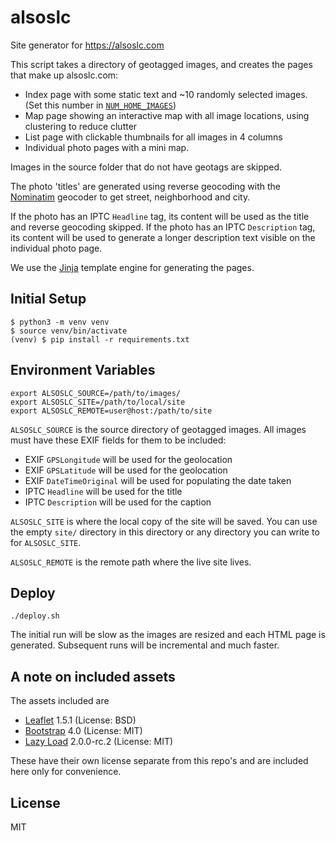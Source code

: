 # alsoslc
Site generator for https://alsoslc.com

This script takes a directory of geotagged images, and creates the pages that make up alsoslc.com:
* Index page with some static text and \~10 randomly selected images. (Set this number in [`NUM_HOME_IMAGES`](https://github.com/mvexel/alsoslc/blob/master/publish.py#L26))
* Map page showing an interactive map with all image locations, using clustering to reduce clutter
* List page with clickable thumbnails for all images in 4 columns
* Individual photo pages with a mini map.

Images in the source folder that do not have geotags are skipped.

The photo 'titles' are generated using reverse geocoding with the [Nominatim](https://nominatim.openstreetmap.org/) geocoder to get street, neighborhood and city.

If the photo has an IPTC `Headline` tag, its content will be used as the title and reverse geocoding skipped. If the photo has an IPTC `Description` tag, its content will be used to generate a longer description text visible on the individual photo page.

We use the [Jinja](https://palletsprojects.com/p/jinja/) template engine for generating the pages.

## Initial Setup

```
$ python3 -m venv venv
$ source venv/bin/activate
(venv) $ pip install -r requirements.txt
```

## Environment Variables

```
export ALSOSLC_SOURCE=/path/to/images/
export ALSOSLC_SITE=/path/to/local/site
export ALSOSLC_REMOTE=user@host:/path/to/site
```

`ALSOSLC_SOURCE` is the source directory of geotagged images. All images must have these EXIF fields for them to be included:

* EXIF `GPSLongitude` will be used for the geolocation
* EXIF `GPSLatitude` will be used for the geolocation
* EXIF `DateTimeOriginal` will be used for populating the date taken
* IPTC `Headline` will be used for the title
* IPTC `Description` will be used for the caption

`ALSOSLC_SITE` is where the local copy of the site will be saved. You can use the empty `site/` directory in this directory or any directory you can write to for `ALSOSLC_SITE`.

`ALSOSLC_REMOTE` is the remote path where the live site lives.

## Deploy

```
./deploy.sh
```

The initial run will be slow as the images are resized and each HTML page is generated. Subsequent runs will be incremental and much faster.

## A note on included assets

The assets included are

* [Leaflet](https://github.com/Leaflet/Leaflet) 1.5.1 (License: BSD)
* [Bootstrap](https://github.com/twbs/bootstrap) 4.0 (License: MIT)
* [Lazy Load](https://github.com/tuupola/lazyload) 2.0.0-rc.2 (License: MIT)

These have their own license separate from this repo's and are included here only for convenience.

## License

MIT